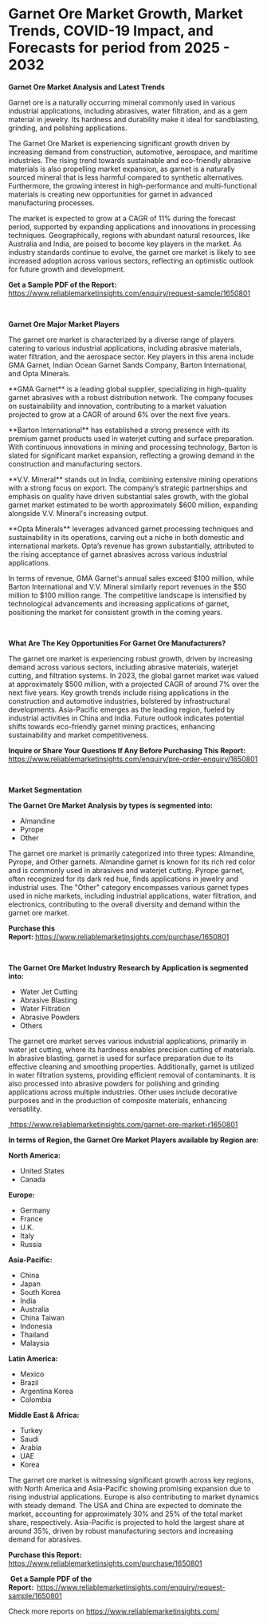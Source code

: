 <p><h1>Garnet Ore Market Growth, Market Trends, COVID-19 Impact, and Forecasts for period from 2025 - 2032</h1></p><p><strong>Garnet Ore Market Analysis and Latest Trends</strong></p>
<p><p>Garnet ore is a naturally occurring mineral commonly used in various industrial applications, including abrasives, water filtration, and as a gem material in jewelry. Its hardness and durability make it ideal for sandblasting, grinding, and polishing applications. </p><p>The Garnet Ore Market is experiencing significant growth driven by increasing demand from construction, automotive, aerospace, and maritime industries. The rising trend towards sustainable and eco-friendly abrasive materials is also propelling market expansion, as garnet is a naturally sourced mineral that is less harmful compared to synthetic alternatives. Furthermore, the growing interest in high-performance and multi-functional materials is creating new opportunities for garnet in advanced manufacturing processes.</p><p>The market is expected to grow at a CAGR of 11% during the forecast period, supported by expanding applications and innovations in processing techniques. Geographically, regions with abundant natural resources, like Australia and India, are poised to become key players in the market. As industry standards continue to evolve, the garnet ore market is likely to see increased adoption across various sectors, reflecting an optimistic outlook for future growth and development.</p></p>
<p><strong>Get a Sample PDF of the Report:&nbsp;</strong> <a href="https://www.reliablemarketinsights.com/enquiry/request-sample/1650801?utm_campaign=2200&utm_medium=2&utm_source=Github&utm_content=ia&utm_term=31032025&utm_id=garnet-ore">https://www.reliablemarketinsights.com/enquiry/request-sample/1650801</a></p>
<p>&nbsp;</p>
<p><strong>Garnet Ore Major Market Players</strong></p>
<p><p>The garnet ore market is characterized by a diverse range of players catering to various industrial applications, including abrasive materials, water filtration, and the aerospace sector. Key players in this arena include GMA Garnet, Indian Ocean Garnet Sands Company, Barton International, and Opta Minerals.</p><p>**GMA Garnet** is a leading global supplier, specializing in high-quality garnet abrasives with a robust distribution network. The company focuses on sustainability and innovation, contributing to a market valuation projected to grow at a CAGR of around 6% over the next five years.</p><p>**Barton International** has established a strong presence with its premium garnet products used in waterjet cutting and surface preparation. With continuous innovations in mining and processing technology, Barton is slated for significant market expansion, reflecting a growing demand in the construction and manufacturing sectors.</p><p>**V.V. Mineral** stands out in India, combining extensive mining operations with a strong focus on export. The company’s strategic partnerships and emphasis on quality have driven substantial sales growth, with the global garnet market estimated to be worth approximately $600 million, expanding alongside V.V. Mineral's increasing output.</p><p>**Opta Minerals** leverages advanced garnet processing techniques and sustainability in its operations, carving out a niche in both domestic and international markets. Opta’s revenue has grown substantially, attributed to the rising acceptance of garnet abrasives across various industrial applications.</p><p>In terms of revenue, GMA Garnet's annual sales exceed $100 million, while Barton International and V.V. Mineral similarly report revenues in the $50 million to $100 million range. The competitive landscape is intensified by technological advancements and increasing applications of garnet, positioning the market for consistent growth in the coming years.</p></p>
<p>&nbsp;</p>
<p><strong>What Are The Key Opportunities For Garnet Ore Manufacturers?</strong></p>
<p><p>The garnet ore market is experiencing robust growth, driven by increasing demand across various sectors, including abrasive materials, waterjet cutting, and filtration systems. In 2023, the global garnet market was valued at approximately $500 million, with a projected CAGR of around 7% over the next five years. Key growth trends include rising applications in the construction and automotive industries, bolstered by infrastructural developments. Asia-Pacific emerges as the leading region, fueled by industrial activities in China and India. Future outlook indicates potential shifts towards eco-friendly garnet mining practices, enhancing sustainability and market competitiveness.</p></p>
<p><strong>Inquire or Share Your Questions If Any Before Purchasing This Report:</strong> <a href="https://www.reliablemarketinsights.com/enquiry/pre-order-enquiry/1650801?utm_campaign=2200&utm_medium=2&utm_source=Github&utm_content=ia&utm_term=31032025&utm_id=garnet-ore">https://www.reliablemarketinsights.com/enquiry/pre-order-enquiry/1650801</a></p>
<p>&nbsp;</p>
<p><strong>Market Segmentation</strong></p>
<p><strong>The Garnet Ore Market Analysis by types is segmented into:</strong></p>
<p><ul><li>Almandine</li><li>Pyrope</li><li>Other</li></ul></p>
<p><p>The garnet ore market is primarily categorized into three types: Almandine, Pyrope, and Other garnets. Almandine garnet is known for its rich red color and is commonly used in abrasives and waterjet cutting. Pyrope garnet, often recognized for its dark red hue, finds applications in jewelry and industrial uses. The "Other" category encompasses various garnet types used in niche markets, including industrial applications, water filtration, and electronics, contributing to the overall diversity and demand within the garnet ore market.</p></p>
<p><strong>Purchase this Report:&nbsp;</strong><a href="https://www.reliablemarketinsights.com/purchase/1650801?utm_campaign=2200&utm_medium=2&utm_source=Github&utm_content=ia&utm_term=31032025&utm_id=garnet-ore">https://www.reliablemarketinsights.com/purchase/1650801</a></p>
<p>&nbsp;</p>
<p><strong>The Garnet Ore Market Industry Research by Application is segmented into:</strong></p>
<p><ul><li>Water Jet Cutting</li><li>Abrasive Blasting</li><li>Water Filtration</li><li>Abrasive Powders</li><li>Others</li></ul></p>
<p><p>The garnet ore market serves various industrial applications, primarily in water jet cutting, where its hardness enables precision cutting of materials. In abrasive blasting, garnet is used for surface preparation due to its effective cleaning and smoothing properties. Additionally, garnet is utilized in water filtration systems, providing efficient removal of contaminants. It is also processed into abrasive powders for polishing and grinding applications across multiple industries. Other uses include decorative purposes and in the production of composite materials, enhancing versatility.</p></p>
<p><a href="https://www.reliablemarketinsights.com/garnet-ore-market-r1650801?utm_campaign=2200&utm_medium=2&utm_source=Github&utm_content=ia&utm_term=31032025&utm_id=garnet-ore">&nbsp;https://www.reliablemarketinsights.com/garnet-ore-market-r1650801</a></p>
<p><strong>In terms of Region, the Garnet Ore Market Players available by Region are:</strong></p>
<p>
    <p> <strong> North America: </strong>
        <ul>
            <li>United States</li>
            <li>Canada</li>
        </ul>
        </p> 
    <p> <strong> Europe: </strong>
        <ul>
            <li>Germany</li>
            <li>France</li>
            <li>U.K.</li>
            <li>Italy</li>
            <li>Russia</li>
        </ul>
        </p> 
    <p> <strong> Asia-Pacific: </strong>
        <ul>
            <li>China</li>
            <li>Japan</li>
            <li>South Korea</li>
            <li>India</li>
            <li>Australia</li>
            <li>China Taiwan</li>
            <li>Indonesia</li>
            <li>Thailand</li>
            <li>Malaysia</li>
        </ul>
        </p> 
    <p> <strong> Latin America: </strong>
        <ul>
            <li>Mexico</li>
            <li>Brazil</li>
            <li>Argentina Korea</li>
            <li>Colombia</li>
        </ul>
        </p> 
    <p> <strong> Middle East & Africa: </strong>
        <ul>
            <li>Turkey</li>
            <li>Saudi</li>
            <li>Arabia</li>
            <li>UAE</li>
            <li>Korea</li>
        </ul>
    </p>
    </p>
<p><p>The garnet ore market is witnessing significant growth across key regions, with North America and Asia-Pacific showing promising expansion due to rising industrial applications. Europe is also contributing to market dynamics with steady demand. The USA and China are expected to dominate the market, accounting for approximately 30% and 25% of the total market share, respectively. Asia-Pacific is projected to hold the largest share at around 35%, driven by robust manufacturing sectors and increasing demand for abrasives.</p></p>
<p><strong>Purchase this Report: </strong><a href="https://www.reliablemarketinsights.com/purchase/1650801?utm_campaign=2200&utm_medium=2&utm_source=Github&utm_content=ia&utm_term=31032025&utm_id=garnet-ore">https://www.reliablemarketinsights.com/purchase/1650801</a></p>
<p>&nbsp;<strong>Get a Sample PDF of the Report:&nbsp;&nbsp;</strong><a href="https://www.reliablemarketinsights.com/enquiry/request-sample/1650801?utm_campaign=2200&utm_medium=2&utm_source=Github&utm_content=ia&utm_term=31032025&utm_id=garnet-ore">https://www.reliablemarketinsights.com/enquiry/request-sample/1650801</a></p>
<p><strong></strong></p>
<p>Check more reports on <a href="https://www.reliablemarketinsights.com/?utm_campaign=2200&utm_medium=2&utm_source=Github&utm_content=ia&utm_term=31032025&utm_id=garnet-ore">https://www.reliablemarketinsights.com/</a></p>